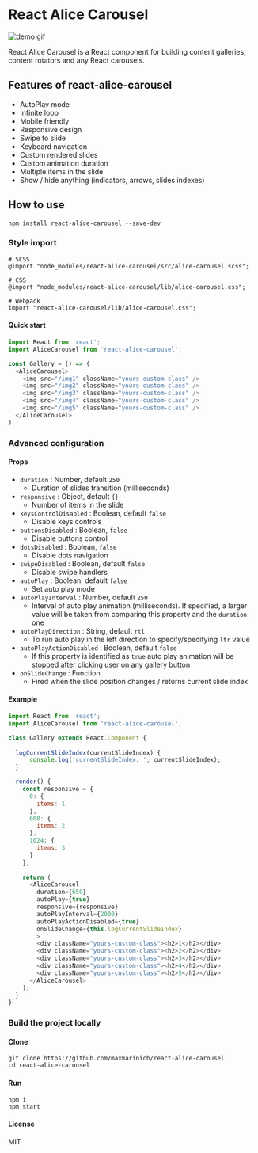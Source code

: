 # React Alice Carousel

![demo gif](https://github.com/maxmarinich/react-alice-carousel/raw/master/source/i/react-alice-carousel.gif)


React Alice Carousel is a React component for building content galleries, content rotators and any React carousels.

## Features of react-alice-carousel

* AutoPlay mode
* Infinite loop
* Mobile friendly
* Responsive design
* Swipe to slide
* Keyboard navigation
* Custom rendered slides
* Custom animation duration
* Multiple items in the slide
* Show / hide anything (indicators, arrows, slides indexes)

## How to use

```apacheconfig
npm install react-alice-carousel --save-dev
```

### Style import

```
# SCSS
@import "node_modules/react-alice-carousel/src/alice-carousel.scss";
```
```
# CSS 
@import "node_modules/react-alice-carousel/lib/alice-carousel.css";
```
```
# Webpack
import "react-alice-carousel/lib/alice-carousel.css";
```

#### Quick start

```javascript
import React from 'react';
import AliceCarousel from 'react-alice-carousel';

const Gallery = () => (
  <AliceCarousel>
    <img src="/img1" className="yours-custom-class" />
    <img src="/img2" className="yours-custom-class" />
    <img src="/img3" className="yours-custom-class" />
    <img src="/img4" className="yours-custom-class" />
    <img src="/img5" className="yours-custom-class" />
  </AliceCarousel>
)
```

### Advanced configuration


#### Props
* `duration` : Number, default  `250` 
    - Duration of slides transition (milliseconds)
* `responsive` : Object, default `{}`
    - Number of items in the slide 
* `keysControlDisabled` :  Boolean, default `false`
     - Disable keys controls
* `buttonsDisabled` : Boolean, `false`
    - Disable buttons control
* `dotsDisabled` : Boolean, `false`
     - Disable dots navigation
* `swipeDisabled` : Boolean, default `false`
     - Disable swipe handlers
* `autoPlay` : Boolean, default `false` 
     - Set auto play mode
* `autoPlayInterval` : Number, default  `250`
     - Interval of auto play animation (milliseconds). If specified, a larger value will be taken from comparing this property and the `duration` one
* `autoPlayDirection` : String, default `rtl`
     - To run auto play in the left direction to specify/specifying `ltr` value 
* `autoPlayActionDisabled` : Boolean, default `false`
     - If this property is identified as `true` auto play animation will be stopped after clicking user on any gallery button
* `onSlideChange` : Function
    - Fired when the slide position changes / returns current slide index


#### Example

```javascript
import React from 'react';
import AliceCarousel from 'react-alice-carousel';

class Gallery extends React.Component {    
    
  logCurrentSlideIndex(currentSlideIndex) { 
      console.log('currentSlideIndex: ', currentSlideIndex); 
  }

  render() {
    const responsive = {
      0: {
        items: 1
      },
      600: {
        items: 2
      },
      1024: {
        items: 3
      }
    };
    
    return (
      <AliceCarousel
        duration={650}
        autoPlay={true}
        responsive={responsive}
        autoPlayInterval={2000}
        autoPlayActionDisabled={true}
        onSlideChange={this.logCurrentSlideIndex}
        >
        <div className="yours-custom-class"><h2>1</h2></div>
        <div className="yours-custom-class"><h2>2</h2></div>
        <div className="yours-custom-class"><h2>3</h2></div>
        <div className="yours-custom-class"><h2>4</h2></div>
        <div className="yours-custom-class"><h2>5</h2></div>
      </AliceCarousel>
    );
  }
}
```

### Build the project locally

#### Clone
```apacheconfig
git clone https://github.com/maxmarinich/react-alice-carousel
cd react-alice-carousel
```
#### Run

```apacheconfig
npm i
npm start
```

#### License

MIT
